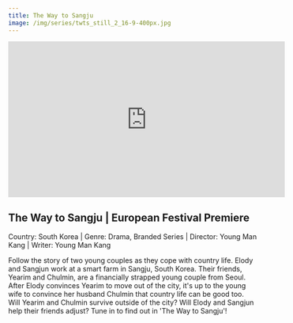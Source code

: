 ```yaml
---
title: The Way to Sangju
image: /img/series/twts_still_2_16-9-400px.jpg
---
```

<iframe width="560" height="315" src="https://www.youtube-nocookie.com/embed/LR1rwXXpOg4?controls=1" frameborder="0" allow="accelerometer; autoplay; encrypted-media; gyroscope; picture-in-picture" allowfullscreen></iframe>

## The Way to Sangju | European Festival Premiere
Country: South Korea | Genre: Drama, Branded Series | Director: Young Man Kang  | Writer: Young Man Kang

Follow the story of two young couples as they cope with country life. Elody and Sangjun work at a smart farm in Sangju, South Korea. Their friends, Yearim and Chulmin, are a financially strapped young couple from Seoul. After Elody convinces Yearim to move out of the city, it's up to the young wife to convince her husband Chulmin that country life can be good too. Will Yearim and Chulmin survive outside of the city? Will Elody and Sangjun help their friends adjust? Tune in to find out in 'The Way to Sangju'!